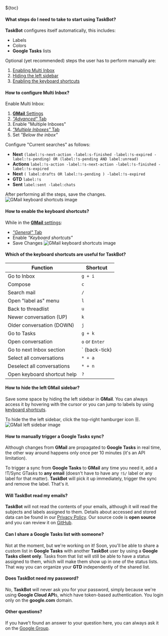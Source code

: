 ${toc}

#### What steps do I need to take to start using TaskBot?

**TaskBot** configures itself automatically, this includes:

* Labels
* Colors
* **Google Tasks** lists

Optional (yet recommended) steps the user has to perform manually are:

1.  [Enabling Multi Inbox](/faq#how-to-configure-multi-inbox%3F)
2.  [Hiding the left sidebar](/faq#how-to-hide-the-left-gmail-sidebar%3F)
3.  [Enabling the keyboard shortcuts](/faq#which-of-the-keyboard-shortcuts-are-useful-for-taskbot%3F)

#### How to configure Multi Inbox?

Enable Multi Inbox:

1.  [**GMail** Settings](https://mail.google.com/mail/u/0/#settings/general)
2.  [_"Advanced"_ Tab](https://mail.google.com/mail/u/0/#settings/labs)
3.  Enable "Multiple Inboxes"
4.  [_"Multiple Inboxes"_ Tab](https://mail.google.com/mail/u/0/#settings/lighttlist)
5.  Set _"Below the inbox"_

Configure "Current searches" as follows:

* **Next** `(label:!s-next-action -label:s-finished -label:!s-expired -label:!s-pending) OR (label:!s-pending AND label:unread)`
* **Actions** `label:!s-action -label:!s-next-action -label:!s-finished -label:!s-expired`
* **Next** `( label:drafts OR label:!s-pending ) -label:!s-expired`
* **GTD** `label:!s`
* **Sent** `label:sent -label:chats`

After performing all the steps, save the changes.
![GMail keyboard shortcuts image](https://taskbot.app/static/images/faq/gmail-multi-inbox.png)

#### How to enable the keyboard shortcuts?

While in the [**GMail** settings](https://mail.google.com/mail/u/0/#settings/general):

* [_"General"_ Tab](https://mail.google.com/mail/u/0/#settings/general)
* Enable _"Keyboard shortcuts"_
* Save Changes
  ![GMail keyboard shortcuts image](https://taskbot.app/static/images/faq/gmail-keyboard.png)

#### Which of the keyboard shortcuts are useful for TaskBot?

| Function                    | Shortcut       |
| --------------------------- | -------------- |
| Go to Inbox                 | `g + i`        |
| Compose                     | `c`            |
| Search mail                 | `/`            |
| Open "label as" menu        | `l`            |
| Back to threadlist          | `u`            |
| Newer conversation (UP)     | `k`            |
| Older conversation (DOWN)   | `j`            |
| Go to Tasks                 | `g + k`        |
| Open conversation           | `o` or `Enter` |
| Go to next Inbox section    | ` (back-tick)  |
| Select all conversations    | `* + a`        |
| Deselect all conversations  | `* + n`        |
| Open keyboard shortcut help | `?`            |

#### How to hide the left GMail sidebar?

Save some space by hiding the left sidebar in **GMail**. You can always access it by hovering with the cursor or you can jump to labels by using [keyboard shortcuts](/faq/#5).

To hide the the left sidebar, click the top-right hamburger icon ☰.
![GMail left sidebar image](https://taskbot.app/static/images/faq/gmail-left-sidebar.png)

#### How to manually trigger a Google Tasks sync?

Although changes from **GMail** are propagated to **Google Tasks** in real time, the other way around happens only once per 10 minutes (it's an API limitation).

To trigger a sync from **Google Tasks** to **GMail** any time you need it, add a <span class='label command'>!T/Sync GTasks</span> to **any email** (doesn't have to have any `!S/` label or any label for that matter). **TaskBot** will pick it up immediately, trigger the sync and remove the label. That's it.

#### Will TaskBot read my emails?

**TaskBot** will not read the contents of your emails, although it will read the subjects and labels assigned to them. Details about accessed and stored data can be found in our [Privacy Policy](/privacy-policy). Our source code is **open source** and you can review it on [GitHub](https://github.com/TaskSync/TaskBot.app).

#### Can I share a Google Tasks list with someone?

Not at the moment, but we're working on it! Soon, you'll be able to share a custom list in **Google Tasks** with another **TaskBot** user by using a **Google Tasks client only**. Tasks from that list will still be able to have a status assigned to them, which will make them show up in one of the status lists. That way you can organize your **GTD** independently of the shared list.

#### Does TaskBot need my password?

No, **TaskBot** will never ask you for your password, simply because we're using **Google Cloud API**s, which have token-based authentication. You login only on the **google.com** domain.

#### Other questions?

If you have't found an answer to your question here, you can always ask it on the [Google Group](https://groups.google.com/forum/#!forum/taskbotapp).

<!--stackedit_data:
eyJoaXN0b3J5IjpbLTU2NDY2MDg5NywxMTI1NDYyMjIyLC03Mj
c4NjY5OTgsLTExMDIxNDYzMCwyNzk4OTgwNywyMDIyNTg5NDEy
LDE2MTQyMzU0MzAsMTE4NTQyMTUwMl19
-->
